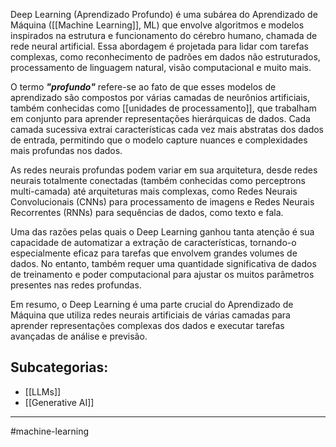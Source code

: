 Deep Learning (Aprendizado Profundo) é uma subárea do Aprendizado de Máquina ([[Machine Learning]], ML) que envolve algoritmos e modelos inspirados na estrutura e funcionamento do cérebro humano, chamada de rede neural artificial. Essa abordagem é projetada para lidar com tarefas complexas, como reconhecimento de padrões em dados não estruturados, processamento de linguagem natural, visão computacional e muito mais.

O termo ***"profundo"*** refere-se ao fato de que esses modelos de aprendizado são compostos por várias camadas de neurônios artificiais, também conhecidas como [[unidades de processamento]], que trabalham em conjunto para aprender representações hierárquicas de dados. Cada camada sucessiva extrai características cada vez mais abstratas dos dados de entrada, permitindo que o modelo capture nuances e complexidades mais profundas nos dados.

As redes neurais profundas podem variar em sua arquitetura, desde redes neurais totalmente conectadas (também conhecidas como perceptrons multi-camada) até arquiteturas mais complexas, como Redes Neurais Convolucionais (CNNs) para processamento de imagens e Redes Neurais Recorrentes (RNNs) para sequências de dados, como texto e fala.

Uma das razões pelas quais o Deep Learning ganhou tanta atenção é sua capacidade de automatizar a extração de características, tornando-o especialmente eficaz para tarefas que envolvem grandes volumes de dados. No entanto, também requer uma quantidade significativa de dados de treinamento e poder computacional para ajustar os muitos parâmetros presentes nas redes profundas.

Em resumo, o Deep Learning é uma parte crucial do Aprendizado de Máquina que utiliza redes neurais artificiais de várias camadas para aprender representações complexas dos dados e executar tarefas avançadas de análise e previsão.

## Subcategorias:

- [[LLMs]]
- [[Generative AI]]

--- 
#machine-learning 